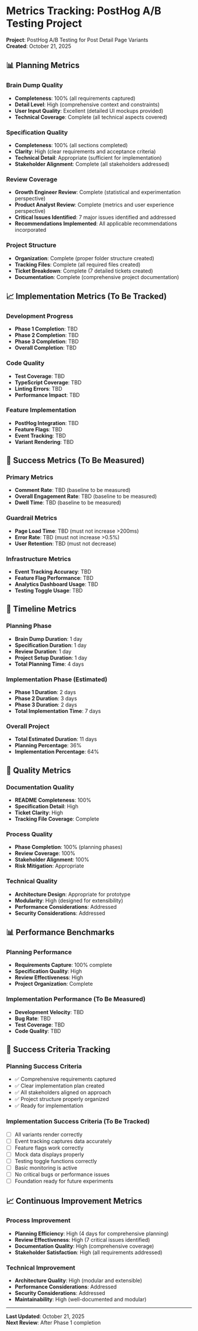 # Metrics Tracking: PostHog A/B Testing Project

**Project**: PostHog A/B Testing for Post Detail Page Variants  
**Created**: October 21, 2025

## 📊 Planning Metrics

### Brain Dump Quality
- **Completeness**: 100% (all requirements captured)
- **Detail Level**: High (comprehensive context and constraints)
- **User Input Quality**: Excellent (detailed UI mockups provided)
- **Technical Coverage**: Complete (all technical aspects covered)

### Specification Quality
- **Completeness**: 100% (all sections completed)
- **Clarity**: High (clear requirements and acceptance criteria)
- **Technical Detail**: Appropriate (sufficient for implementation)
- **Stakeholder Alignment**: Complete (all stakeholders addressed)

### Review Coverage
- **Growth Engineer Review**: Complete (statistical and experimentation perspective)
- **Product Analyst Review**: Complete (metrics and user experience perspective)
- **Critical Issues Identified**: 7 major issues identified and addressed
- **Recommendations Implemented**: All applicable recommendations incorporated

### Project Structure
- **Organization**: Complete (proper folder structure created)
- **Tracking Files**: Complete (all required files created)
- **Ticket Breakdown**: Complete (7 detailed tickets created)
- **Documentation**: Complete (comprehensive project documentation)

## 📈 Implementation Metrics (To Be Tracked)

### Development Progress
- **Phase 1 Completion**: TBD
- **Phase 2 Completion**: TBD
- **Phase 3 Completion**: TBD
- **Overall Completion**: TBD

### Code Quality
- **Test Coverage**: TBD
- **TypeScript Coverage**: TBD
- **Linting Errors**: TBD
- **Performance Impact**: TBD

### Feature Implementation
- **PostHog Integration**: TBD
- **Feature Flags**: TBD
- **Event Tracking**: TBD
- **Variant Rendering**: TBD

## 🎯 Success Metrics (To Be Measured)

### Primary Metrics
- **Comment Rate**: TBD (baseline to be measured)
- **Overall Engagement Rate**: TBD (baseline to be measured)
- **Dwell Time**: TBD (baseline to be measured)

### Guardrail Metrics
- **Page Load Time**: TBD (must not increase >200ms)
- **Error Rate**: TBD (must not increase >0.5%)
- **User Retention**: TBD (must not decrease)

### Infrastructure Metrics
- **Event Tracking Accuracy**: TBD
- **Feature Flag Performance**: TBD
- **Analytics Dashboard Usage**: TBD
- **Testing Toggle Usage**: TBD

## 📅 Timeline Metrics

### Planning Phase
- **Brain Dump Duration**: 1 day
- **Specification Duration**: 1 day
- **Review Duration**: 1 day
- **Project Setup Duration**: 1 day
- **Total Planning Time**: 4 days

### Implementation Phase (Estimated)
- **Phase 1 Duration**: 2 days
- **Phase 2 Duration**: 3 days
- **Phase 3 Duration**: 2 days
- **Total Implementation Time**: 7 days

### Overall Project
- **Total Estimated Duration**: 11 days
- **Planning Percentage**: 36%
- **Implementation Percentage**: 64%

## 🔄 Quality Metrics

### Documentation Quality
- **README Completeness**: 100%
- **Specification Detail**: High
- **Ticket Clarity**: High
- **Tracking File Coverage**: Complete

### Process Quality
- **Phase Completion**: 100% (planning phases)
- **Review Coverage**: 100%
- **Stakeholder Alignment**: 100%
- **Risk Mitigation**: Appropriate

### Technical Quality
- **Architecture Design**: Appropriate for prototype
- **Modularity**: High (designed for extensibility)
- **Performance Considerations**: Addressed
- **Security Considerations**: Addressed

## 📊 Performance Benchmarks

### Planning Performance
- **Requirements Capture**: 100% complete
- **Specification Quality**: High
- **Review Effectiveness**: High
- **Project Organization**: Complete

### Implementation Performance (To Be Measured)
- **Development Velocity**: TBD
- **Bug Rate**: TBD
- **Test Coverage**: TBD
- **Code Quality**: TBD

## 🎯 Success Criteria Tracking

### Planning Success Criteria
- ✅ Comprehensive requirements captured
- ✅ Clear implementation plan created
- ✅ All stakeholders aligned on approach
- ✅ Project structure properly organized
- ✅ Ready for implementation

### Implementation Success Criteria (To Be Tracked)
- [ ] All variants render correctly
- [ ] Event tracking captures data accurately
- [ ] Feature flags work correctly
- [ ] Mock data displays properly
- [ ] Testing toggle functions correctly
- [ ] Basic monitoring is active
- [ ] No critical bugs or performance issues
- [ ] Foundation ready for future experiments

## 📈 Continuous Improvement Metrics

### Process Improvement
- **Planning Efficiency**: High (4 days for comprehensive planning)
- **Review Effectiveness**: High (7 critical issues identified)
- **Documentation Quality**: High (comprehensive coverage)
- **Stakeholder Satisfaction**: High (all requirements addressed)

### Technical Improvement
- **Architecture Quality**: High (modular and extensible)
- **Performance Considerations**: Addressed
- **Security Considerations**: Addressed
- **Maintainability**: High (well-documented and modular)

---

**Last Updated**: October 21, 2025  
**Next Review**: After Phase 1 completion

